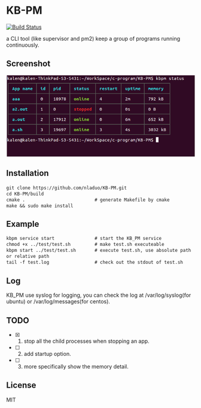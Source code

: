 # KB-PM
[![Build Status](https://travis-ci.org/nladuo/KB-PM.svg)](https://travis-ci.org/nladuo/KB-PM)

a CLI tool (like supervisor and pm2) keep a group of programs running continuously.

## Screenshot
![](./data/pic.png)<br>

## Installation
``` shell
git clone https://github.com/nladuo/KB-PM.git
cd KB-PM/build
cmake .                          # generate Makefile by cmake
make && sudo make install
```
## Example
``` shell
kbpm service start               # start the KB_PM service
chmod +x ../test/test.sh         # make test.sh executeable
kbpm start ../test/test.sh       # execute test.sh, use absolute path or relative path
tail -f test.log                 # check out the stdout of test.sh
```
## Log
KB_PM use syslog for logging, you can check the log at /var/log/syslog(for ubuntu) or /var/log/messages(for centos).

## TODO 
- [x] 1. stop all the child processes when stopping an app.
- [ ] 2. add startup option.
- [ ] 3. more specifically show the memory detail.

## License
MIT